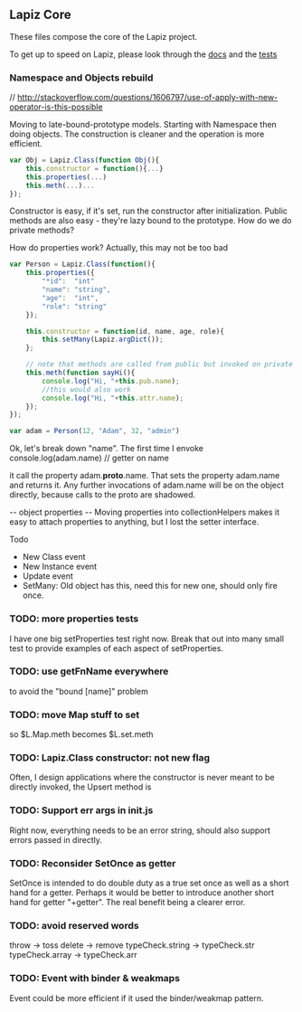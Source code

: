 ## Lapiz Core
These files compose the core of the Lapiz project.

To get up to speed on Lapiz, please look through the
[docs](https://github.com/Lapiz-js/docs) and the
[tests](https://github.com/Lapiz-js/core/tree/master/tests)

### Namespace and Objects rebuild
// http://stackoverflow.com/questions/1606797/use-of-apply-with-new-operator-is-this-possible

Moving to late-bound-prototype models. Starting with Namespace then doing objects. The construction is cleaner and the operation is more efficient.

```js
var Obj = Lapiz.Class(function Obj(){
    this.constructor = function(){...}
    this.properties(...)
    this.meth(...)...
});
```

Constructor is easy, if it's set, run the constructor after initialization. Public methods are also easy - they're lazy bound to the prototype. How do we do private methods?

How do properties work? Actually, this may not be too bad
```js
var Person = Lapiz.Class(function(){
    this.properties({
        "*id":  "int"
        "name": "string",
        "age":  "int",
        "role": "string"
    });

    this.constructor = function(id, name, age, role){
        this.setMany(Lapiz.argDict());
    };

    // note that methods are called from public but invoked on private
    this.meth(function sayHi(){
        console.log("Hi, "+this.pub.name);
        //this would also work
        console.log("Hi, "+this.attr.name);
    });
});

var adam = Person(12, "Adam", 32, "admin")
```

Ok, let's break down "name". The first time I envoke
console.log(adam.name) // getter on name

it call the property adam.__proto__.name. That sets the property adam.name and
returns it. Any further invocations of adam.name will be on the object directly,
because calls to the proto are shadowed.


-- object properties --
Moving properties into collectionHelpers makes it easy to attach properties to
anything, but I lost the setter interface.

Todo
- New Class event
- New Instance event
- Update event
- SetMany: Old object has this, need this for new one, should only fire once.

### TODO: more properties tests
I have one big setProperties test right now. Break that out into many small test
to provide examples of each aspect of setProperties.

### TODO: use getFnName everywhere
to avoid the "bound [name]" problem

### TODO: move Map stuff to set
so $L.Map.meth becomes $L.set.meth

### TODO: Lapiz.Class constructor: not new flag
Often, I design applications where the constructor is never meant to be directly invoked, the Upsert method is

### TODO: Support err args in init.js
Right now, everything needs to be an error string, should also support errors passed in directly.

### TODO: Reconsider SetOnce as getter
SetOnce is intended to do double duty as a true set once as well as a short hand
for a getter. Perhaps it would be better to introduce another short hand for
getter "+getter". The real benefit being a clearer error.

### TODO: avoid reserved words
throw -> toss
delete -> remove
typeCheck.string -> typeCheck.str
typeCheck.array -> typeCheck.arr

### TODO: Event with binder & weakmaps
Event could be more efficient if it used the binder/weakmap pattern.